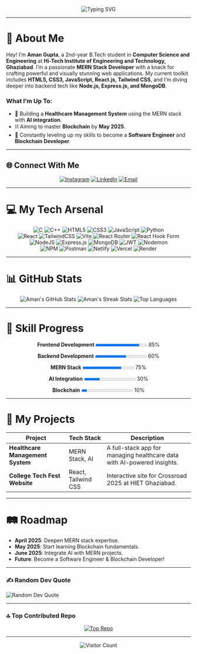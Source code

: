 <div align="center">
  <img src="https://readme-typing-svg.herokuapp.com?font=Orbitron&size=40&duration=4000&pause=500&color=00FFFF&center=true&vCenter=true&width=600&lines=Hey+There!+I’m+Aman+Gupta;Aspiring+MERN+Stack+Wizard" alt="Typing SVG" />
</div>

---

# 💫 About Me
Hey! I’m **Aman Gupta**, a 2nd-year B.Tech student in **Computer Science and Engineering** at **Hi-Tech Institute of Engineering and Technology, Ghaziabad**. I’m a passionate **MERN Stack Developer** with a knack for crafting powerful and visually stunning web applications. My current toolkit includes **HTML5, CSS3, JavaScript, React.js, Tailwind CSS**, and I’m diving deeper into backend tech like **Node.js, Express.js, and MongoDB**.

### What I’m Up To:
- 🏥 Building a **Healthcare Management System** using the MERN stack with **AI integration**.
- ⛓️ Aiming to master **Blockchain** by **May 2025**.
- 🌟 Constantly leveling up my skills to become a **Software Engineer** and **Blockchain Developer**.

---

## 🌐 Connect With Me
<div align="center">
  <a href="https://instagram.com/gupta_aman_9161"><img src="https://img.shields.io/badge/Instagram-%23E4405F.svg?logo=Instagram&logoColor=white" alt="Instagram"></a>
  <a href="https://linkedin.com/in/amangupta9454"><img src="https://img.shields.io/badge/LinkedIn-%230077B5.svg?logo=linkedin&logoColor=white" alt="LinkedIn"></a>
  <a href="mailto:ag0567688@gmail.com"><img src="https://img.shields.io/badge/Email-D14836?logo=gmail&logoColor=white" alt="Email"></a>
</div>

---

# 💻 My Tech Arsenal
<div align="center">
  <img src="https://img.shields.io/badge/c-%2300599C.svg?style=for-the-badge&logo=c&logoColor=white" alt="C">
  <img src="https://img.shields.io/badge/c++-%2300599C.svg?style=for-the-badge&logo=c%2B%2B&logoColor=white" alt="C++">
  <img src="https://img.shields.io/badge/html5-%23E34F26.svg?style=for-the-badge&logo=html5&logoColor=white" alt="HTML5">
  <img src="https://img.shields.io/badge/css3-%231572B6.svg?style=for-the-badge&logo=css3&logoColor=white" alt="CSS3">
  <img src="https://img.shields.io/badge/javascript-%23323330.svg?style=for-the-badge&logo=javascript&logoColor=%23F7DF1E" alt="JavaScript">
  <img src="https://img.shields.io/badge/python-3670A0?style=for-the-badge&logo=python&logoColor=ffdd54" alt="Python">
  <br/>
  <img src="https://img.shields.io/badge/react-%2320232a.svg?style=for-the-badge&logo=react&logoColor=%2361DAFB" alt="React">
  <img src="https://img.shields.io/badge/tailwindcss-%2338B2AC.svg?style=for-the-badge&logo=tailwind-css&logoColor=white" alt="TailwindCSS">
  <img src="https://img.shields.io/badge/vite-%23646CFF.svg?style=for-the-badge&logo=vite&logoColor=white" alt="Vite">
  <img src="https://img.shields.io/badge/react_router-CA4245?style=for-the-badge&logo=react-router&logoColor=white" alt="React Router">
  <img src="https://img.shields.io/badge/react_hook_form-%23EC5990.svg?style=for-the-badge&logo=reacthookform&logoColor=white" alt="React Hook Form">
  <br/>
  <img src="https://img.shields.io/badge/node.js-6DA55F?style=for-the-badge&logo=node.js&logoColor=white" alt="NodeJS">
  <img src="https://img.shields.io/badge/express.js-%23404d59.svg?style=for-the-badge&logo=express&logoColor=%2361DAFB" alt="Express.js">
  <img src="https://img.shields.io/badge/mongodb-%234ea94b.svg?style=for-the-badge&logo=mongodb&logoColor=white" alt="MongoDB">
  <img src="https://img.shields.io/badge/jwt-black?style=for-the-badge&logo=JSON%20web%20tokens" alt="JWT">
  <img src="https://img.shields.io/badge/nodemon-%23323330.svg?style=for-the-badge&logo=nodemon&logoColor=%BBDEAD" alt="Nodemon">
  <br/>
  <img src="https://img.shields.io/badge/npm-%23CB3837.svg?style=for-the-badge&logo=npm&logoColor=white" alt="NPM">
  <img src="https://img.shields.io/badge/postman-FF6C37?style=for-the-badge&logo=postman&logoColor=white" alt="Postman">
  <img src="https://img.shields.io/badge/netlify-%23000000.svg?style=for-the-badge&logo=netlify&logoColor=#00C7B7" alt="Netlify">
  <img src="https://img.shields.io/badge/vercel-%23000000.svg?style=for-the-badge&logo=vercel&logoColor=white" alt="Vercel">
  <img src="https://img.shields.io/badge/render-%46E3B7.svg?style=for-the-badge&logo=render&logoColor=white" alt="Render">
</div>

---

# 📊 GitHub Stats
<div align="center">
  <img src="https://github-readme-stats.vercel.app/api?username=amangupta9454&show_icons=true&theme=radical&hide_border=true&bg_color=0D1117" alt="Aman's GitHub Stats" />
  <img src="https://github-readme-streak-stats.herokuapp.com/?user=amangupta9454&theme=radical&hide_border=true&background=0D1117" alt="Aman's Streak Stats" />
  <img src="https://github-readme-stats.vercel.app/api/top-langs/?username=amangupta9454&layout=compact&theme=radical&hide_border=true&bg_color=0D1117" alt="Top Languages" />
</div>

---

# 🚀 Skill Progress
<div align="center">
  <p><b>Frontend Development</b> <progress value="85" max="100"></progress> 85%</p>
  <p><b>Backend Development</b> <progress value="60" max="100"></progress> 60%</p>
  <p><b>MERN Stack</b> <progress value="75" max="100"></progress> 75%</p>
  <p><b>AI Integration</b> <progress value="30" max="100"></progress> 30%</p>
  <p><b>Blockchain</b> <progress value="10" max="100"></progress> 10%</p>
</div>

---

# 🌟 My Projects
| Project | Tech Stack | Description |
|---------|------------|-------------|
| **Healthcare Management System** | MERN Stack, AI | A full-stack app for managing healthcare data with AI-powered insights. |
| **College Tech Fest Website** | React, Tailwind CSS | Interactive site for Crossroad 2025 at HIET Ghaziabad. |

---

# 🛤️ Roadmap
- **April 2025**: Deepen MERN stack expertise.
- **May 2025**: Start learning Blockchain fundamentals.
- **June 2025**: Integrate AI with MERN projects.
- **Future**: Become a Software Engineer & Blockchain Developer!

---

### ✍️ Random Dev Quote
<img src="https://quotes-github-readme.vercel.app/api?type=horizontal&theme=radical" alt="Random Dev Quote" />

---

### 🔝 Top Contributed Repo
<div align="center">
  <a href="https://github.com/amangupta9454/healthcare-management-system">
    <img src="https://github-readme-stats.vercel.app/api/pin/?username=amangupta9454&repo=healthcare-management-system&theme=radical&hide_border=true&bg_color=0D1117" alt="Top Repo" />
  </a>
</div>

---

<div align="center">
  <img src="https://visitcount.itsvg.in/api?id=amangupta9454&icon=0&color=9" alt="Visitor Count" />
</div>

<!-- Enhanced with love by Aman Gupta & Grok 3 -->
